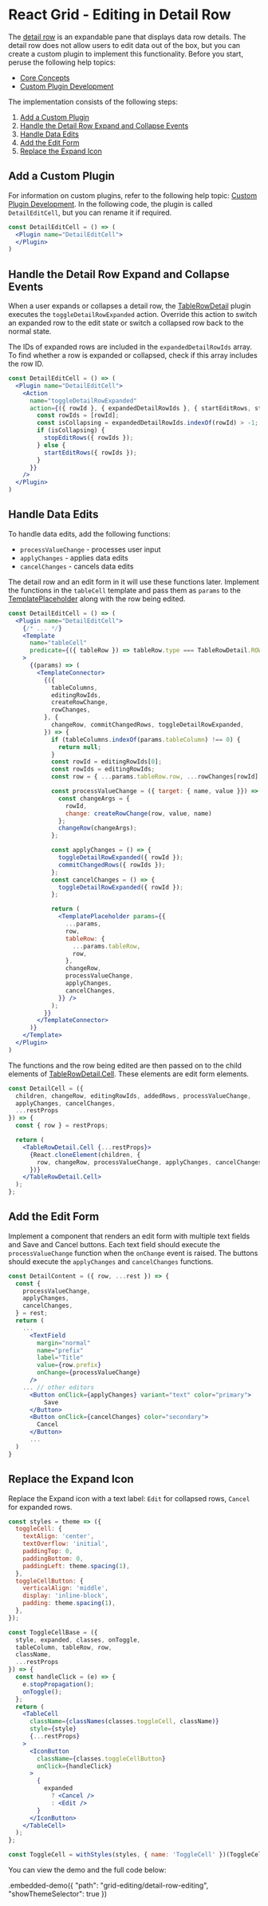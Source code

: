 # React Grid - Editing in Detail Row

The [detail row](./detail-row.md) is an expandable pane that displays data row details. The detail row does not allow users to edit data out of the box, but you can create a custom plugin to implement this functionality. Before you start, peruse the following help topics:

- [Core Concepts](../../../core/docs/guides/fundamentals.md)
- [Custom Plugin Development](./custom-plugin-development.md)

The implementation consists of the following steps:

1. [Add a Custom Plugin](#add-a-custom-plugin)
1. [Handle the Detail Row Expand and Collapse Events](#handle-the-detail-row-expand-and-collapse-events)
1. [Handle Data Edits](#handle-data-edits)
1. [Add the Edit Form](#add-the-edit-form)
1. [Replace the Expand Icon](#replace-the-expand-icon)

## Add a Custom Plugin

For information on custom plugins, refer to the following help topic: [Custom Plugin Development](./custom-plugin-development.md). In the following code, the plugin is called `DetailEditCell`, but you can rename it if required.

```jsx
const DetailEditCell = () => (
  <Plugin name="DetailEditCell">
  </Plugin>
)
```

## Handle the Detail Row Expand and Collapse Events

When a user expands or collapses a detail row, the [TableRowDetail](../reference/table-row-detail.md) plugin executes the `toggleDetailRowExpanded` action. Override this action to switch an expanded row to the edit state or switch a collapsed row back to the normal state.

The IDs of expanded rows are included in the `expandedDetailRowIds` array. To find whether a row is expanded or collapsed, check if this array includes the row ID.

```jsx
const DetailEditCell = () => (
  <Plugin name="DetailEditCell">
    <Action
      name="toggleDetailRowExpanded"
      action={({ rowId }, { expandedDetailRowIds }, { startEditRows, stopEditRows }) => {
        const rowIds = [rowId];
        const isCollapsing = expandedDetailRowIds.indexOf(rowId) > -1;
        if (isCollapsing) {
          stopEditRows({ rowIds });
        } else {
          startEditRows({ rowIds });
        }
      }}
    />
  </Plugin>
)
```

## Handle Data Edits

To handle data edits, add the following functions:

- `processValueChange` - processes user input
- `applyChanges` - applies data edits
- `cancelChanges` - cancels data edits

The detail row and an edit form in it will use these functions later. Implement the functions in the `tableCell` template and pass them as `params` to the [TemplatePlaceholder](../../../dx-react-core/docs/reference/template-placeholder.md) along with the row being edited.

```jsx
const DetailEditCell = () => (
  <Plugin name="DetailEditCell">
    {/* ... */}
    <Template
      name="tableCell"
      predicate={({ tableRow }) => tableRow.type === TableRowDetail.ROW_TYPE}
    >
      {(params) => (
        <TemplateConnector>
          {({
            tableColumns,
            editingRowIds,
            createRowChange,
            rowChanges,
          }, {
            changeRow, commitChangedRows, toggleDetailRowExpanded,
          }) => {
            if (tableColumns.indexOf(params.tableColumn) !== 0) {
              return null;
            }
            const rowId = editingRowIds[0];
            const rowIds = editingRowIds;
            const row = { ...params.tableRow.row, ...rowChanges[rowId] };

            const processValueChange = ({ target: { name, value }}) => {
              const changeArgs = {
                rowId,
                change: createRowChange(row, value, name)
              };
              changeRow(changeArgs);
            };

            const applyChanges = () => {
              toggleDetailRowExpanded({ rowId });
              commitChangedRows({ rowIds });
            };
            const cancelChanges = () => {
              toggleDetailRowExpanded({ rowId });
            };

            return (
              <TemplatePlaceholder params={{
                ...params,
                row,
                tableRow: {
                  ...params.tableRow,
                  row,
                },
                changeRow,
                processValueChange,
                applyChanges,
                cancelChanges,
              }} />
            );
          }}
        </TemplateConnector>
      )}
    </Template>
  </Plugin>
)
```

The functions and the row being edited are then passed on to the child elements of [TableRowDetail.Cell](../reference/table-row-detail.md#tablerowdetailcellprops). These elements are edit form elements.

```jsx
const DetailCell = ({
  children, changeRow, editingRowIds, addedRows, processValueChange,
  applyChanges, cancelChanges,
  ...restProps
}) => {
  const { row } = restProps;

  return (
    <TableRowDetail.Cell {...restProps}>
      {React.cloneElement(children, {
        row, changeRow, processValueChange, applyChanges, cancelChanges,
      })}
    </TableRowDetail.Cell>
  );
};
```

## Add the Edit Form

Implement a component that renders an edit form with multiple text fields and Save and Cancel buttons. Each text field should execute the `processValueChange` function when the `onChange` event is raised. The buttons should execute the `applyChanges` and `cancelChanges` functions.

```jsx
const DetailContent = ({ row, ...rest }) => {
  const {
    processValueChange,
    applyChanges,
    cancelChanges,
  } = rest;
  return (
    ...
      <TextField
        margin="normal"
        name="prefix"
        label="Title"
        value={row.prefix}
        onChange={processValueChange}
      />
    ... // other editors
      <Button onClick={applyChanges} variant="text" color="primary">
          Save
      </Button>
      <Button onClick={cancelChanges} color="secondary">
        Cancel
      </Button>
      ...
  )
}
```

## Replace the Expand Icon

Replace the Expand icon with a text label: `Edit` for collapsed rows, `Cancel` for expanded rows.

```jsx
const styles = theme => ({
  toggleCell: {
    textAlign: 'center',
    textOverflow: 'initial',
    paddingTop: 0,
    paddingBottom: 0,
    paddingLeft: theme.spacing(1),
  },
  toggleCellButton: {
    verticalAlign: 'middle',
    display: 'inline-block',
    padding: theme.spacing(1),
  },
});

const ToggleCellBase = ({
  style, expanded, classes, onToggle,
  tableColumn, tableRow, row,
  className,
  ...restProps
}) => {
  const handleClick = (e) => {
    e.stopPropagation();
    onToggle();
  };
  return (
    <TableCell
      className={classNames(classes.toggleCell, className)}
      style={style}
      {...restProps}
    >
      <IconButton
        className={classes.toggleCellButton}
        onClick={handleClick}
      >
        {
          expanded
            ? <Cancel />
            : <Edit />
        }
      </IconButton>
    </TableCell>
  );
};

const ToggleCell = withStyles(styles, { name: 'ToggleCell' })(ToggleCellBase);
```

You can view the demo and the full code below:

.embedded-demo({ "path": "grid-editing/detail-row-editing", "showThemeSelector": true })

